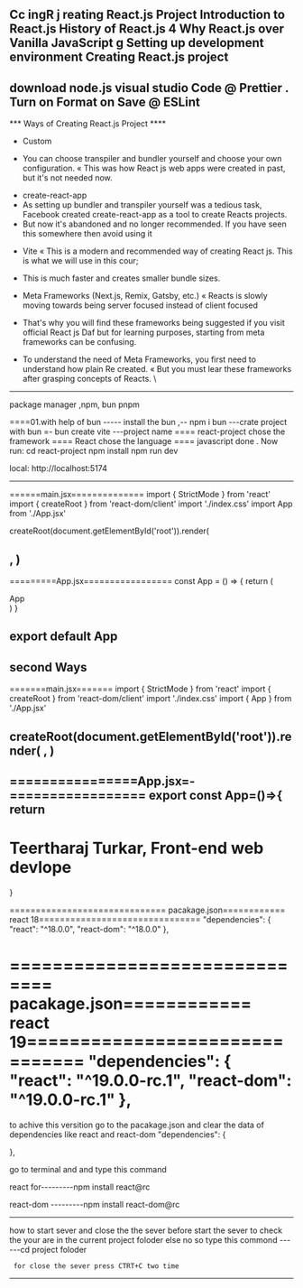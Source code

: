 Cc ingR j
reating React.js
Project
Introduction to React.js
History of React.js 4
Why React.js over Vanilla JavaScript g
Setting up development environment
Creating React.js project
------------------------------------------
download node.js
visual studio Code
@ Prettier
   . Turn on Format on Save
@ ESLint
----------------------------------------
*** Ways of Creating React.js Project ****
+ Custom
* You can choose transpiler and bundler yourself and choose your own configuration.
« This was how React js web apps were created in past, but it's not needed now.

+ create-react-app
+ As setting up bundler and transpiler yourself was a tedious task, Facebook created create-react-app as a tool to
create Reacts projects.
+ But now it's abandoned and no longer recommended. If you have seen this somewhere then avoid using it

* Vite
« This is a modern and recommended way of creating React js. This is what we will use in this cour;
* This is much faster and creates smaller bundle sizes.

* Meta Frameworks (Next.js, Remix, Gatsby, etc.)
« Reacts is slowly moving towards being server focused instead of client focused
* That's why you will find these frameworks being suggested if you visit official React js Daf
but for learning purposes, starting from meta frameworks can be confusing.
+ To understand the need of Meta Frameworks, you first need to understand how plain Re
created.
« But you must lear these frameworks after grasping concepts of Reacts. \

---------------------------------
package manager ,npm, bun pnpm 

====01.with help of bun 
----- install the bun ,-- npm i bun
---crate project with bun =- bun create vite
---project name ==== react-project
chose the framework ==== React
chose the language ==== javascript 
done . Now run:
cd react-project
npm install
npm run dev

local: http://localhost:5174

-------------------------------------------- 
======main.jsx==============
import { StrictMode } from 'react'
import { createRoot } from 'react-dom/client'
import './index.css'
import App from './App.jsx'

createRoot(document.getElementById('root')).render(
  <StrictMode>
    <App />
    
  </StrictMode>,
)
------------------------------------------
=========App.jsx=================
const App = () => {
  return (
    <div>App</div>
  )
}

export default App
-----------------------------------

second Ways
------------------------------
=======main.jsx=======
import { StrictMode } from 'react'
import { createRoot } from 'react-dom/client'
import './index.css'
import { App } from './App.jsx'

createRoot(document.getElementById('root')).render(
  <StrictMode>
    <App />
  </StrictMode>,
)
-----------------------------
================App.jsx=-=================
export const App=()=>{
  return <h1>Teertharaj Turkar, Front-end web devlope</h1>
}
--------------------------------------------------------------
============================== pacakage.json============ react 18===============================
 "dependencies": {
    "react": "^18.0.0",
    "react-dom": "^18.0.0"
  },

============================== pacakage.json============ react 19===============================
 "dependencies": {
    "react": "^19.0.0-rc.1",
    "react-dom": "^19.0.0-rc.1"
  },
  ==========================================================================================
  to achive this versition go to the pacakage.json and clear the data  of dependencies like react and react-dom
 "dependencies": {
 
  },

  go to terminal and and type this command

  react for---------npm install react@rc

  react-dom ---------npm install react-dom@rc

  ---------------------------------------------------------

  how to start sever and close the the sever
    before start the sever to check the your are in the current project foloder else no so 
        type this commond ------cd project foloder

     for close the sever press CTRT+C two time
-----------------------------------------------------------------------------------------   
   
